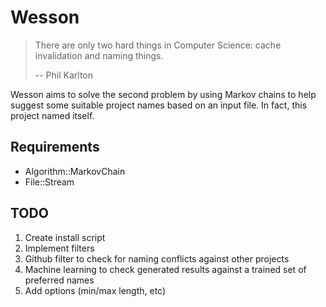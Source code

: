 # Wesson
> There are only two hard things in Computer Science: cache invalidation and naming things.
>
> -- Phil Karlton

Wesson aims to solve the second problem by using Markov chains to help suggest some
suitable project names based on an input file. In fact, this project named itself.

## Requirements
* Algorithm::MarkovChain
* File::Stream

## TODO
1. Create install script
2. Implement filters
 1. Github filter to check for naming conflicts against other projects
 2. Machine learning to check generated results against a trained set of preferred names
3. Add options (min/max length, etc)
